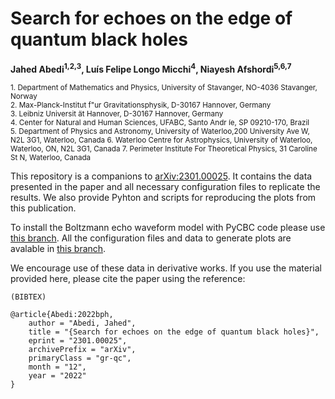 # Search for echoes on the edge of quantum black holes

**Jahed Abedi<sup>1,2,3</sup>, Luís Felipe Longo Micchi<sup>4</sup>, Niayesh Afshordi<sup>5,6,7</sup>**

<sub>1. Department  of  Mathematics  and  Physics,  University  of  Stavanger,  NO-4036  Stavanger,  Norway</sub><br />
<sub>2. Max-Planck-Institut  f\"ur  Gravitationsphysik,  D-30167  Hannover,  Germany</sub><br />
<sub>3. Leibniz  Universit ̈at  Hannover,  D-30167  Hannover,  Germany </sub><br />
<sub>4. Center  for  Natural  and  Human  Sciences,  UFABC,  Santo  Andr ́ıe,  SP  09210-170,  Brazil </sub><br />
<sub>5. Department  of  Physics  and  Astronomy,  University  of  Waterloo,200  University  Ave  W,  N2L  3G1,  Waterloo,  Canada </sub>
<sub>6. Waterloo  Centre  for  Astrophysics,  University  of  Waterloo,  Waterloo,  ON,  N2L  3G1,  Canada </sub>
<sub>7. Perimeter  Institute  For  Theoretical  Physics,  31  Caroline  St  N,  Waterloo,  Canada </sub>



This repository is a companions to [arXiv:2301.00025](https://arxiv.org/abs/2301.00025). It contains the data presented in the paper and all necessary configuration files to replicate the results. We also provide Pyhton and scripts for reproducing the plots from this publication.

To install the Boltzmann echo waveform model with PyCBC code please use [this branch](https://github.com/jahedabedi/pycbc/tree/Boltzmann_echoes). All the configuration files and data to generate plots are avalable in [this branch](https://www.atlas.aei.uni-hannover.de/work/jahed.abedi/Echoes/combine_all/all/fixed_A/).

We encourage use of these data in derivative works. If you use the material provided here, please cite the paper using the reference:
```
(BIBTEX)

@article{Abedi:2022bph,
    author = "Abedi, Jahed",
    title = "{Search for echoes on the edge of quantum black holes}",
    eprint = "2301.00025",
    archivePrefix = "arXiv",
    primaryClass = "gr-qc",
    month = "12",
    year = "2022"
}
